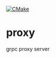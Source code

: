 [![CMake](https://github.com/jerrytfleung/proxy/actions/workflows/cmake.yml/badge.svg)](https://github.com/jerrytfleung/proxy/actions/workflows/cmake.yml)

# proxy
grpc proxy server
